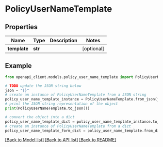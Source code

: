 # PolicyUserNameTemplate


## Properties

Name | Type | Description | Notes
------------ | ------------- | ------------- | -------------
**template** | **str** |  | [optional] 

## Example

```python
from openapi_client.models.policy_user_name_template import PolicyUserNameTemplate

# TODO update the JSON string below
json = "{}"
# create an instance of PolicyUserNameTemplate from a JSON string
policy_user_name_template_instance = PolicyUserNameTemplate.from_json(json)
# print the JSON string representation of the object
print(PolicyUserNameTemplate.to_json())

# convert the object into a dict
policy_user_name_template_dict = policy_user_name_template_instance.to_dict()
# create an instance of PolicyUserNameTemplate from a dict
policy_user_name_template_form_dict = policy_user_name_template.from_dict(policy_user_name_template_dict)
```
[[Back to Model list]](../README.md#documentation-for-models) [[Back to API list]](../README.md#documentation-for-api-endpoints) [[Back to README]](../README.md)


